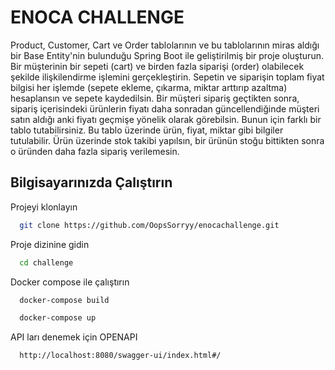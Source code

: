 # ENOCA CHALLENGE 

Product, Customer, Cart ve Order tablolarının ve bu tablolarının miras aldığı bir Base
Entity'nin bulunduğu
Spring Boot ile geliştirilmiş bir proje oluşturun.
Bir müşterinin bir sepeti (cart) ve birden fazla siparişi (order) olabilecek şekilde ilişkilendirme
işlemini gerçekleştirin.
Sepetin ve siparişin toplam fiyat bilgisi her işlemde (sepete ekleme, çıkarma, miktar arttırıp
azaltma) hesaplansın ve sepete kaydedilsin.
Bir müşteri sipariş geçtikten sonra, sipariş içerisindeki ürünlerin fiyatı daha sonradan
güncellendiğinde müşteri satın aldığı anki fiyatı geçmişe yönelik olarak görebilsin. Bunun için
farklı bir tablo tutabilirsiniz. Bu tablo üzerinde ürün, fiyat, miktar gibi bilgiler tutulabilir.
Ürün üzerinde stok takibi yapılsın, bir ürünün stoğu bittikten sonra o üründen daha fazla
sipariş verilemesin.


## Bilgisayarınızda Çalıştırın

Projeyi klonlayın

```bash
  git clone https://github.com/OopsSorryy/enocachallenge.git
```

Proje dizinine gidin

```bash
  cd challenge
```

Docker compose ile çalıştırın

```bash
  docker-compose build
```
```bash
  docker-compose up
```
API ları denemek için OPENAPI

```bash
  http://localhost:8080/swagger-ui/index.html#/
```

